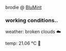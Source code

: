 brodie @ [BluMint](https://www.linkedin.com/company/blumint-io/)

<!--weather_start-->
### working conditions..

weather: broken clouds ☁️

temp: 21.06 °C 🥶

<!--weather_end-->
